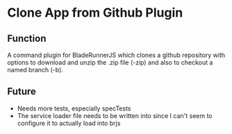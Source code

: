 # Clone App from Github Plugin

## Function
A command plugin for BladeRunnerJS which clones a github repository with options to download and unzip the .zip file (-zip) and also to checkout a named branch (-b).

## Future
- Needs more tests, especially specTests
- The service loader file needs to be written into since I can't seem to configure it to actually load into brjs
